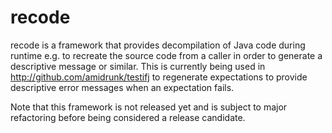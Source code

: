 recode
======

recode is a framework that provides decompilation of Java code during runtime e.g. to recreate the source code from a caller in order to generate a descriptive message or similar. This is currently being used in http://github.com/amidrunk/testifj to regenerate expectations to provide descriptive error messages when an expectation fails.

Note that this framework is not released yet and is subject to major refactoring before being considered a release candidate.
